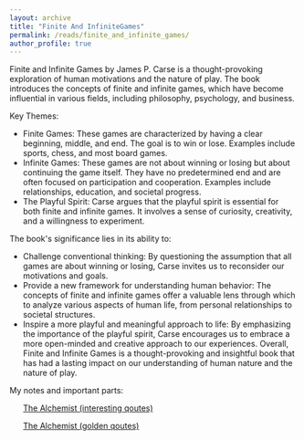 ```yaml
---
layout: archive
title: "Finite And InfiniteGames"
permalink: /reads/finite_and_infinite_games/
author_profile: true
---
```


Finite and Infinite Games by James P. Carse is a thought-provoking exploration of human motivations and the nature of play. The book introduces the concepts of finite and infinite games, which have become influential in various fields, including philosophy, psychology, and business.

Key Themes:

- Finite Games: These games are characterized by having a clear beginning, middle, and end. The goal is to win or lose. Examples include sports, chess, and most board games.
- Infinite Games: These games are not about winning or losing but about continuing the game itself. They have no predetermined end and are often focused on participation and cooperation. Examples include relationships, education, and societal progress.
- The Playful Spirit: Carse argues that the playful spirit is essential for both finite and infinite games. It involves a sense of curiosity, creativity, and a willingness to experiment.

The book's significance lies in its ability to:

- Challenge conventional thinking: By questioning the assumption that all games are about winning or losing, Carse invites us to reconsider our motivations and goals.
- Provide a new framework for understanding human behavior: The concepts of finite and infinite games offer a valuable lens through which to analyze various aspects of human life, from personal relationships to societal structures.
- Inspire a more playful and meaningful approach to life: By emphasizing the importance of the playful spirit, Carse encourages us to embrace a more open-minded and creative approach to our experiences.
Overall, Finite and Infinite Games is a thought-provoking and insightful book that has had a lasting impact on our understanding of human nature and the nature of play.




My notes and important parts:



<ul><a href="{{ site.baseurl }}/reads/finite_and_infinite_games/interesting_qoutes/">The Alchemist (interesting qoutes)</a></ul>


<ul><a href="{{ site.baseurl }}/reads/finite_and_infinite_games/golden_qoutes/">The Alchemist (golden qoutes)</a></ul>
